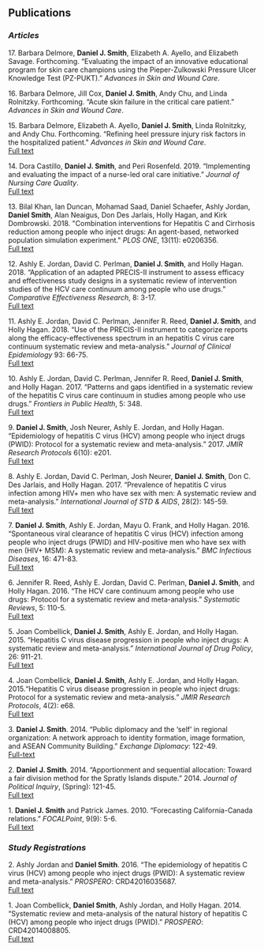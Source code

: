 ## Publications

### *Articles*

17\. Barbara Delmore, **Daniel J. Smith**, Elizabeth A. Ayello, and Elizabeth Savage. Forthcoming. “Evaluating the impact of an innovative educational program for skin care champions using the Pieper-Zulkowski Pressure Ulcer Knowledge Test (PZ-PUKT).” *Advances in Skin and Wound Care*.


16\. Barbara Delmore, Jill Cox, **Daniel J. Smith**, Andy Chu, and Linda Rolnitzky. Forthcoming. “Acute skin failure in the critical care patient.” *Advances in Skin and Wound Care*. 


15\. Barbara Delmore, Elizabeth A. Ayello, **Daniel J. Smith**, Linda Rolnitzky, and Andy Chu. Forthcoming. “Refining heel pressure injury risk factors in the hospitalized patient." *Advances in Skin and Wound Care*.  
[Full text](https://pdfs.journals.lww.com/aswcjournal/9000/00000/Refining_Heel_Pressure_Injury_Risk_Factors_in_the.99940.pdf "Link to publication")


14\. Dora Castillo, **Daniel J. Smith**, and Peri Rosenfeld. 2019. “Implementing and evaluating the impact of a nurse-led oral care initiative.” *Journal of Nursing Care Quality*.  
  [Full text](https://journals.lww.com/jncqjournal/Abstract/publishahead/Implementing_and_Evaluating_the_Impact_of_a.99432.aspx "Link to publication")


13\. Bilal Khan, Ian Duncan, Mohamad Saad, Daniel Schaefer, Ashly Jordan, **Daniel Smith**, Alan Neaigus, Don Des Jarlais, Holly Hagan, and Kirk Dombrowski. 2018. "Combination interventions for Hepatitis C and Cirrhosis reduction among people who inject drugs: An agent-based, networked population simulation experiment." *PLOS ONE*, 13(11): e0206356.  
  [Full text](https://journals.plos.org/plosone/article?id=10.1371/journal.pone.0206356 "Link to publication")


12\. Ashly E. Jordan, David C. Perlman, **Daniel J. Smith**, and Holly Hagan. 2018. “Application of an adapted PRECIS-II instrument to assess efficacy and effectiveness study designs in a systematic review of intervention studies of the HCV care continuum among people who use drugs.” *Comparative Effectiveness Research*, 8: 3-17.  
[Full text](https://www.dovepress.com/application-of-an-adapted-precis-2-instrument-to-assess-efficacy--and--peer-reviewed-fulltext-article-CER "Link to publication")
   

11\. Ashly E. Jordan, David C. Perlman, Jennifer R. Reed, **Daniel J. Smith**, and Holly Hagan. 2018. “Use of the PRECIS-II instrument to categorize reports along the efficacy-effectiveness spectrum in an hepatitis C virus care continuum systematic review and meta-analysis.” *Journal of Clinical Epidemiology* 93: 66-75.  
[Full text](https://www.ncbi.nlm.nih.gov/pubmed/29102682 "Link to publication")
  

10\. Ashly E. Jordan, David C. Perlman, Jennifer R. Reed, **Daniel J. Smith**, and Holly Hagan. 2017. “Patterns and gaps identified in a systematic review of the hepatitis C virus care continuum in studies among people who use drugs.” *Frontiers in Public Health*, 5: 348.  
  [Full text](https://www.frontiersin.org/articles/10.3389/fpubh.2017.00348/full "Link to publication")


9\. **Daniel J. Smith**, Josh Neurer, Ashly E. Jordan, and Holly Hagan. “Epidemiology of hepatitis C virus (HCV) among people who inject drugs (PWID): Protocol for a systematic review and meta-analysis.” 2017. *JMIR Research Protocols* 6(10): e201.  
  [Full text](https://www.researchprotocols.org/2017/10/e201/ "Link to publication")


8\. Ashly E. Jordan, David C. Perlman, Josh Neurer, **Daniel J. Smith**, Don C. Des Jarlais, and Holly Hagan. 2017. “Prevalence of hepatitis C virus infection among HIV+ men who have sex with men: A systematic review and meta-analysis.” *International Journal of STD & AIDS*, 28(2): 145-59.  
  [Full text](https://www.ncbi.nlm.nih.gov/pubmed/26826159 "Link to publication")


7\.	**Daniel J. Smith**, Ashly E. Jordan, Mayu O. Frank, and Holly Hagan. 2016. “Spontaneous viral clearance of hepatitis C virus (HCV) infection among people who inject drugs (PWID) and HIV-positive men who have sex with men (HIV+ MSM): A systematic review and meta-analysis.” *BMC Infectious Diseases*, 16: 471-83.  
  [Full text](https://bmcinfectdis.biomedcentral.com/articles/10.1186/s12879-016-1807-5 "Link to publication")  


6\. Jennifer R. Reed, Ashly E. Jordan, David C. Perlman, **Daniel J. Smith**, and Holly Hagan. 2016. “The HCV care continuum among people who use drugs: Protocol for a systematic review and meta-analysis.” *Systematic Reviews*, 5: 110-5.  
  [Full text](https://systematicreviewsjournal.biomedcentral.com/articles/10.1186/s13643-016-0293-6 "Link to publication")


5\.	Joan Combellick, **Daniel J. Smith**, Ashly E. Jordan, and Holly Hagan. 2015. “Hepatitis C virus disease progression in people who inject drugs: A systematic review and meta-analysis.” *International Journal of Drug Policy*, 26: 911-21.  
  [Full text](https://www.ncbi.nlm.nih.gov/pubmed/26298331 "Link to publication")


4\.	Joan Combellick, **Daniel J. Smith**, Ashly E. Jordan, and Holly Hagan. 2015.“Hepatitis C virus disease progression in people who inject drugs: Protocol for a systematic review and meta-analysis.” *JMIR Research Protocols*, 4(2): e68.  
  [Full text](https://www.researchprotocols.org/2015/2/e68/ "Link to publication")


3\.	**Daniel J. Smith**. 2014. “Public diplomacy and the ‘self’ in regional organization: A network approach to identity formation, image formation, and ASEAN Community Building.” *Exchange Diplomacy*: 122-49.  
  [Full-text](https://surface.syr.edu/exchange/vol5/iss1/8/ "Link to publication")


2\. **Daniel J. Smith**. 2014. “Apportionment and sequential allocation: Toward a fair division method for the Spratly Islands dispute.” 2014. *Journal of Political Inquiry*, (Spring): 121-45.  
  [Full text](http://www.jpinyu.com/wp-content/uploads/2015/01/9._daniel_final.pdf "Link to publication")          


1\. **Daniel J. Smith** and Patrick James. 2010. “Forecasting California-Canada relations.” *FOCALPoint*, 9(9): 5-6.  
  [Full text](https://www.researchgate.net/publication/282354143_Forecasting_California-Canada_Relations) 

### *Study Registrations*

2\. Ashly Jordan and **Daniel Smith**. 2016. “The epidemiology of hepatitis C virus (HCV) among people who inject drugs (PWID): A systematic review and meta-analysis.” *PROSPERO*: CRD42016035687.  
  [Full text](https://www.crd.york.ac.uk/PROSPERO/display_record.php?RecordID=35687 "Link to publication")


1\. Joan Combellick, **Daniel Smith**, Ashly Jordan, and Holly Hagan. 2014. “Systematic review and meta-analysis of the natural history of hepatitis C (HCV) among people who inject drugs (PWID).” *PROSPERO*: CRD42014008805.  
  [Full text](https://www.crd.york.ac.uk/prospero/display_record.php?ID=CRD42014008805 "Link to publication")


